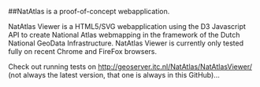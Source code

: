 ##NatAtlas is a proof-of-concept webapplication.

NatAtlas Viewer is a HTML5/SVG webapplication using the D3 Javascript API
to create  National Atlas webmapping in the framework of the Dutch National GeoData Infrastructure.
NatAtlas Viewer is currently only tested fully on recent Chrome and FireFox browsers.

Check out running tests on <http://geoserver.itc.nl/NatAtlas/NatAtlasViewer/>
(not always the latest version, that one is always in this GitHub)...
